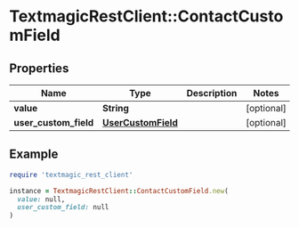 # TextmagicRestClient::ContactCustomField

## Properties

| Name | Type | Description | Notes |
| ---- | ---- | ----------- | ----- |
| **value** | **String** |  | [optional] |
| **user_custom_field** | [**UserCustomField**](UserCustomField.md) |  | [optional] |

## Example

```ruby
require 'textmagic_rest_client'

instance = TextmagicRestClient::ContactCustomField.new(
  value: null,
  user_custom_field: null
)
```

